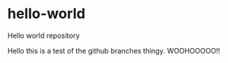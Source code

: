 # hello-world
Hello world repository

Hello this is a test of the github branches thingy.
WOOHOOOOO!!
